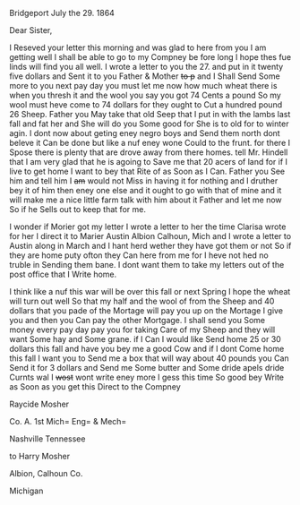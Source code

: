 Bridgeport July the 29. 1864

Dear Sister,
	
I Reseved your letter this morning and was glad to here from you  I am getting well  I shall be able to go to my Compney be fore long I hope thes fue linds will find you all well.  I wrote a letter to you the 27. and put in it twenty five dollars and Sent it to you Father & Mother ~~to p~~ and I Shall Send Some more to you next pay day  you must let me now how much wheat there is when you thresh it and the wool you say you got 74 Cents a pound So my wool must heve come to 74 dollars for they ought to Cut a hundred pound 26 Sheep. Father you May take that old Seep that I put in with the lambs last fall and fat her and She will do you Some good for She is to old for to winter agin. I dont now about geting eney negro boys and Send them north  dont beleve it Can be done but like a nuf eney wone Could to the frunt. for there I Spose there is plenty that are drove away from there homes. tell Mr. Hindell that I am very glad that he is agoing to Save me that 20 acers of land for if I live to get home I want to bey that Rite of as Soon as I Can. Father you See him and tell him I ~~am~~ would not Miss in having it for nothing and I druther bey it of him then eney one else and it ought to go with that of mine and it will make me a nice little farm  talk with him about it Father and let me now  So if he Sells out to keep that for me.

I wonder if Morier got my letter I wrote a letter to her the time Clarisa wrote for her I direct it to Marier Austin Albion Calhoun, Mich and I wrote a letter to Austin along in March and I hant herd wether they have got them or not  So if they are home puty ofton they Can here from me for I heve not hed no truble in Sending them bane. I dont want them to take my letters out of the post office that I Write home. 

I think like a nuf this war will be over this fall or next Spring I hope the wheat will turn out well So that my half and the wool of from the Sheep and 40 dollars that you pade of the Mortage will pay you up on the Mortage I give you and then you Can pay the other Mortgage. I shall send you Some money every pay day pay you for taking Care of my Sheep and they will want Some hay and Some grane. if I Can I would like Send home 25 or 30 dollars this fall and have you bey me a good Cow and if I dont Come home this fall I want you to Send me a box that will way about 40 pounds  you Can Send it for 3 dollars and Send me Some butter and Some dride apels dride Curnts  wal I ~~wost~~ wont write eney more I gess this time So good bey  Write as Soon as you get this Direct to the Compney 

Raycide Mosher 

Co. A. 1st Mich= Eng= & Mech= 

Nashville Tennessee

to Harry Mosher 

Albion, Calhoun Co. 

Michigan